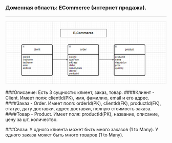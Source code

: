 ### Доменная область: ECommerce (интернет продажа).

---

![ecommerce-er-diagramm](ecommerce-er.jpg)

###Описание:
Есть 3 сущности: клиент, заказ, товар.
####Клиент - Client.
Имеет поля: clientId(PK), имя, фамилию, email и его адрес.
####Заказ - Order.
Имеет поля: orderId(PK), clientId(FK), productId(FK), статус, дату доставки, адрес доставки, полную стоимость заказа.
####Товар - Product.
Имеет поля: productId(PK), название, описание, цену за шт, количество.

###Связи:
У одного клиента может быть много заказов (1 to Many).
У одного заказа может быть много товаров (1 to Many).
